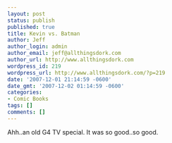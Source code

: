 ```yaml
---
layout: post
status: publish
published: true
title: Kevin vs. Batman
author: Jeff
author_login: admin
author_email: jeff@allthingsdork.com
author_url: http://www.allthingsdork.com
wordpress_id: 219
wordpress_url: http://www.allthingsdork.com/?p=219
date: '2007-12-01 21:14:59 -0600'
date_gmt: '2007-12-02 01:14:59 -0600'
categories:
- Comic Books
tags: []
comments: []
---
```

<p>Ahh..an old G4 TV special. It was so good..so good.<br />
<br><br />
<object width="425" height="355"><param name="movie" value="http://www.youtube.com/v/FdYs5iDw3mc&rel=1"></param><param name="wmode" value="transparent"></param><embed src="http://www.youtube.com/v/FdYs5iDw3mc&rel=1" type="application/x-shockwave-flash" wmode="transparent" width="425" height="355"></embed></object></p>
